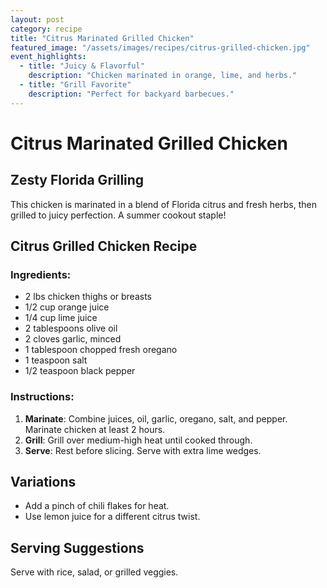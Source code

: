 ```yaml
---
layout: post
category: recipe
title: "Citrus Marinated Grilled Chicken"
featured_image: "/assets/images/recipes/citrus-grilled-chicken.jpg"
event_highlights:
  - title: "Juicy & Flavorful"
    description: "Chicken marinated in orange, lime, and herbs."
  - title: "Grill Favorite"
    description: "Perfect for backyard barbecues."
---
```


# Citrus Marinated Grilled Chicken

## Zesty Florida Grilling

This chicken is marinated in a blend of Florida citrus and fresh herbs, then grilled to juicy perfection. A summer cookout staple!

## Citrus Grilled Chicken Recipe

### Ingredients:
- 2 lbs chicken thighs or breasts
- 1/2 cup orange juice
- 1/4 cup lime juice
- 2 tablespoons olive oil
- 2 cloves garlic, minced
- 1 tablespoon chopped fresh oregano
- 1 teaspoon salt
- 1/2 teaspoon black pepper

### Instructions:

1. **Marinate**: Combine juices, oil, garlic, oregano, salt, and pepper. Marinate chicken at least 2 hours.
2. **Grill**: Grill over medium-high heat until cooked through.
3. **Serve**: Rest before slicing. Serve with extra lime wedges.

## Variations
- Add a pinch of chili flakes for heat.
- Use lemon juice for a different citrus twist.

## Serving Suggestions
Serve with rice, salad, or grilled veggies.
